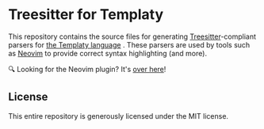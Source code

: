 # Treesitter for Templaty

This repository contains the source files for generating
[Treesitter][1]-compliant parsers for [the Templaty language][4]    . These parsers are used by tools such as
[Neovim][2] to provide correct syntax highlighting (and more).

🔍 Looking for the Neovim plugin? It's [over here][3]!

[1]: https://tree-sitter.github.io/tree-sitter/ 
[2]: https://neovim.io/
[3]: https://github.com/samvv/templaty.nvim
[4]: https://github.com/samvv/Templaty

## License

This entire repository is generously licensed under the MIT license.

